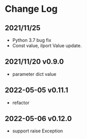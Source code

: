 # Change Log

## 2021/11/25

* Python 3.7 bug fix
* Const value, iIport Value update.


## 2021/11/20 v0.9.0

* parameter dict value

## 2022-05-05 v0.11.1

* refactor

## 2022-05-06 v0.12.0

* support raise Exception
